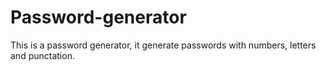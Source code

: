 # Password-generator
This is a password generator, it generate passwords with numbers, letters and punctation.
